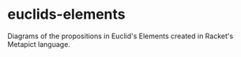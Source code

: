 # euclids-elements
Diagrams of the propositions in Euclid's Elements created in Racket's Metapict language.
